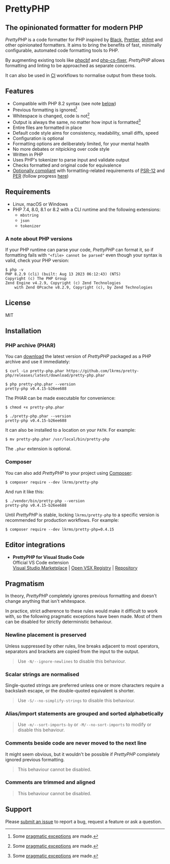# PrettyPHP

## The opinionated formatter for modern PHP

*PrettyPHP* is a code formatter for PHP inspired by [Black], [Prettier], [shfmt]
and other opinionated formatters. It aims to bring the benefits of fast,
minimally configurable, automated code formatting tools to PHP.

By augmenting existing tools like [phpcbf] and [php-cs-fixer], *PrettyPHP*
allows formatting and linting to be approached as separate concerns.

It can also be used in [CI](# "Continuous Integration") workflows to normalise
output from these tools.

## Features

- Compatible with PHP 8.2 syntax (see note [below](#a-note-about-php-versions))
- Previous formatting is ignored[^1]
- Whitespace is changed, code is not[^1]
- Output is always the same, no matter how input is formatted[^1]
- Entire files are formatted in place
- Default code style aims for consistency, readability, small diffs, speed
- Configuration is optional
- Formatting options are deliberately limited, for your mental health
- No more debates or nitpicking over code style
- Written in PHP
- Uses PHP's tokenizer to parse input and validate output
- Checks formatted and original code for equivalence
- [Optionally compliant](docs/PSR-12.md) with formatting-related requirements of
  [PSR-12] and [PER] (follow progress [here][PSR-12 issue])

[^1]: Some [pragmatic exceptions] are made.

## Requirements

- Linux, macOS or Windows
- PHP 7.4, 8.0, 8.1 or 8.2 with a CLI runtime and the following extensions:
  - `mbstring`
  - `json`
  - `tokenizer`

### A note about PHP versions

If your PHP runtime can parse your code, *PrettyPHP* can format it, so if
formatting fails with `"<file> cannot be parsed"` even though your syntax is
valid, check your PHP version:

```shell
$ php -v
PHP 8.2.9 (cli) (built: Aug 13 2023 06:12:43) (NTS)
Copyright (c) The PHP Group
Zend Engine v4.2.9, Copyright (c) Zend Technologies
    with Zend OPcache v8.2.9, Copyright (c), by Zend Technologies
```

## License

MIT

## Installation

### PHP archive (PHAR)

You can [download] the latest version of *PrettyPHP* packaged as a PHP archive
and use it immediately:

```shell
$ curl -Lo pretty-php.phar https://github.com/lkrms/pretty-php/releases/latest/download/pretty-php.phar
```

```shell
$ php pretty-php.phar --version
pretty-php v0.4.15-b26ee688
```

The PHAR can be made executable for convenience:

```shell
$ chmod +x pretty-php.phar
```

```shell
$ ./pretty-php.phar --version
pretty-php v0.4.15-b26ee688
```

It can also be installed to a location on your `PATH`. For example:

```shell
$ mv pretty-php.phar /usr/local/bin/pretty-php
```

The `.phar` extension is optional.

### Composer

You can also add *PrettyPHP* to your project using [Composer]:

```shell
$ composer require --dev lkrms/pretty-php
```

And run it like this:

```shell
$ ./vendor/bin/pretty-php --version
pretty-php v0.4.15-b26ee688
```

Until *PrettyPHP* is stable, locking `lkrms/pretty-php` to a specific version is
recommended for production workflows. For example:

```shell
$ composer require --dev lkrms/pretty-php=0.4.15
```

## Editor integrations

- **PrettyPHP for Visual Studio Code** \
  Official VS Code extension \
  [Visual Studio Marketplace] | [Open VSX Registry] | [Repository][vscode]

## Pragmatism

In theory, *PrettyPHP* completely ignores previous formatting and doesn't change
anything that isn't whitespace.

In practice, strict adherence to these rules would make it difficult to work
with, so the following pragmatic exceptions have been made. Most of them can be
disabled for strictly deterministic behaviour.

### Newline placement is preserved

Unless suppressed by other rules, line breaks adjacent to most operators,
separators and brackets are copied from the input to the output.

> Use `-N/--ignore-newlines` to disable this behaviour.

### Scalar strings are normalised

Single-quoted strings are preferred unless one or more characters require a
backslash escape, or the double-quoted equivalent is shorter.

> Use `-S/--no-simplify-strings` to disable this behaviour.

### Alias/import statements are grouped and sorted alphabetically

> Use `-m/--sort-imports-by` or `-M/--no-sort-imports` to modify or disable this
> behaviour.

### Comments beside code are never moved to the next line

It might seem obvious, but it wouldn't be possible if *PrettyPHP* completely
ignored previous formatting.

> This behaviour cannot be disabled.

### Comments are trimmed and aligned

> This behaviour cannot be disabled.

## Support

Please [submit an issue][new-issue] to report a bug, request a feature or ask a
question.


[Black]: https://github.com/psf/black
[Composer]: https://getcomposer.org/
[download]: https://github.com/lkrms/pretty-php/releases/latest/download/pretty-php.phar
[new-issue]: https://github.com/lkrms/pretty-php/issues/new
[Open VSX Registry]: https://open-vsx.org/extension/lkrms/pretty-php
[PER]: https://www.php-fig.org/per/coding-style/
[php-cs-fixer]: https://github.com/PHP-CS-Fixer/PHP-CS-Fixer
[phpcbf]: https://github.com/squizlabs/PHP_CodeSniffer
[pragmatic exceptions]: #pragmatism
[Prettier]: https://prettier.io/
[PSR-12]: https://www.php-fig.org/psr/psr-12/
[PSR-12 issue]: https://github.com/lkrms/pretty-php/issues/4
[shfmt]: https://github.com/mvdan/sh#shfmt
[Visual Studio Marketplace]: https://marketplace.visualstudio.com/items?itemName=lkrms.pretty-php
[vscode]: https://github.com/lkrms/vscode-pretty-php
